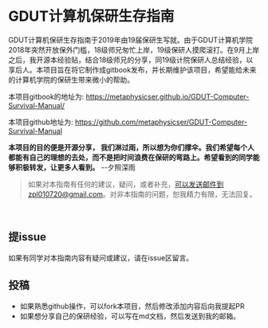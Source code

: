 # GDUT计算机保研生存指南

 GDUT计算机保研生存指南于2019年由19届保研生写就。由于GDUT计算机学院2018年突然开放保外门槛，18级师兄匆忙上岸，19级保研人摸爬滚打。在9月上岸之后，我开源本经验贴，结合18级师兄的分享，同19级计院保研人总结经验，以享后人。本项目旨在将它制作成gitbook发布，并长期维护该项目，希望能给未来的计算机学院的保研生带来微小的帮助。



本项目gitbook的地址为:  https://metaphysicser.github.io/GDUT-Computer-Survival-Manual/

本项目github地址为: https://github.com/metaphysicser/GDUT-Computer-Survival-Manual

**本项目的目的便是开源分享， 我们淋过雨，所以想为你们撑伞。我们希望每个人都能有自己的理想的去处，而不是把时间浪费在保研的弯路上。希望看到的同学能够积极转发，让更多人看到。**					--夕照深雨



> 如果对本指南有任何的建议，疑问，或者补充，可以发送邮件到zpl010720@gmail.com。对非本指南的问题，恕我精力有限，无法回复。
>
>  
>

​                                                                                                                                                                                                     

## 提issue

如果有同学对本指南内容有疑问或建议，请在issue区留言。



## 投稿

- 如果熟悉github操作，可以fork本项目，然后修改添加内容后向我提起PR
- 如果想分享自己的保研经验，可以写在md文档，然后发送到我的邮箱。
